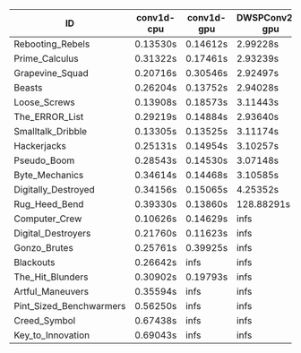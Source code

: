 |ID|conv1d-cpu|conv1d-gpu|DWSPConv2D-gpu|gemm-gpu|avg|
|-|-|-|-|-|-|
|Rebooting_Rebels|0.13530s|0.14612s|2.99228s|1.73778s|1.25287s|
|Prime_Calculus|0.31322s|0.17461s|2.93239s|1.74101s|1.29031s|
|Grapevine_Squad|0.20716s|0.30546s|2.92497s|1.77588s|1.30337s|
|Beasts|0.26204s|0.13752s|2.94028s|1.92791s|1.31694s|
|Loose_Screws|0.13908s|0.18573s|3.11443s|1.83800s|1.31931s|
|The_ERROR_List|0.29219s|0.14884s|2.93640s|1.93925s|1.32917s|
|Smalltalk_Dribble|0.13305s|0.13525s|3.11174s|2.00678s|1.34670s|
|Hackerjacks|0.25131s|0.14954s|3.10257s|1.95345s|1.36422s|
|Pseudo_Boom|0.28543s|0.14530s|3.07148s|1.97782s|1.37001s|
|Byte_Mechanics|0.34614s|0.14468s|3.10585s|1.99731s|1.39849s|
|Digitally_Destroyed|0.34156s|0.15065s|4.25352s|2.52325s|1.81724s|
|Rug_Heed_Bend|0.39330s|0.13860s|128.88291s|4.43301s|33.46196s|
|Computer_Crew|0.10626s|0.14629s|infs|4.42825s|infs|
|Digital_Destroyers|0.21760s|0.11623s|infs|1.95572s|infs|
|Gonzo_Brutes|0.25761s|0.39925s|infs|4.42385s|infs|
|Blackouts|0.26642s|infs|infs|1.80776s|infs|
|The_Hit_Blunders|0.30902s|0.19793s|infs|1.95435s|infs|
|Artful_Maneuvers|0.35594s|infs|infs|4.49772s|infs|
|Pint_Sized_Benchwarmers|0.56250s|infs|infs|4.48283s|infs|
|Creed_Symbol|0.67438s|infs|infs|4.51322s|infs|
|Key_to_Innovation|0.69043s|infs|infs|4.49269s|infs|
